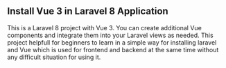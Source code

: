 ## Install Vue 3 in Laravel 8 Application

This is a Laravel 8 project with Vue 3. You can create additional Vue components and integrate them into your Laravel views as needed. This project helpfull for beginners to learn in a simple way for installing laravel and Vue which is used for frontend and backend at the same time without any difficult situation for using it.
